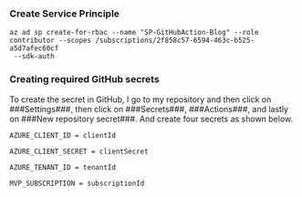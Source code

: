 ### Create Service Principle
```
az ad sp create-for-rbac --name "SP-GitHubAction-Blog" --role contributor --scopes /subscriptions/2f858c57-6594-463c-b525-a5d7afec60cf
 --sdk-auth
```

### Creating required GitHub secrets
To create the secret in GitHub, I go to my repository and then click on ###Settings###, then click on ###Secrets###, ###Actions###, and lastly on ###New repository secret###.
And create four secrets as shown below.
```
AZURE_CLIENT_ID = clientId

AZURE_CLIENT_SECRET = clientSecret

AZURE_TENANT_ID = tenantId

MVP_SUBSCRIPTION = subscriptionId
```
